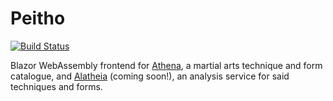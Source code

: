 # Peitho

[![Build Status](https://dev.azure.com/karlsenjonarild/Olympus/_apis/build/status/Peitho?branchName=master)](https://dev.azure.com/karlsenjonarild/Olympus/_build/latest?definitionId=6&branchName=master)

Blazor WebAssembly frontend for [Athena](https://github.com/jakarlse88/athena), a martial arts technique and form catalogue, and [Alatheia](https://github.com/jakarlse88/alatheia) (coming soon!), an analysis service for said techniques and forms. 
